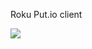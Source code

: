 Roku Put.io client

<img src="http://assets.worldwildlife.org/photos/144/images/hero_small/Giant_Panda_Hero_image_(c)_Michel_Gunther_WWF_Canon.jpg?1345515244" />
